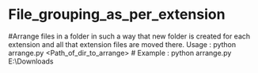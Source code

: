 # File_grouping_as_per_extension
#Arrange files in a folder in such a way that new folder is created for each extension and all that extension files are moved there.
Usage : python arrange.py <Path_of_dir_to_arrange> #
Example : python arrange.py E:\Downloads

